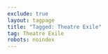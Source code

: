 ```yaml
---
exclude: true
layout: tagpage
title: "Tagged: Theatre Exile"
tag: Theatre Exile
robots: noindex
---
```

